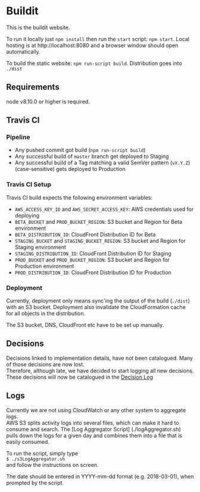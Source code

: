 # Buildit

This is the buildit website.

To run it locally just `npm install` then run the `start` script: `npm start`. Local hosting is at http://localhost:8080 and a browser window should open automatically.

To build the static website: `npm run-script build`. Distribution goes into `./dist`

## Requirements

node v8.10.0 or higher is required.


## Travis CI

### Pipeline

- Any pushed commit got build (`npm run-script build`)
- Any successful build of `master` branch get deployed to Staging
- Any successful build of a Tag matching a valid SemVer pattern (`vX.Y.Z`) (case-sensitive) gets deployed to Production

### Travis CI Setup

Travis CI build expects the following environment variables:

- `AWS_ACCESS_KEY_ID` and `AWS_SECRET_ACCESS_KEY`: AWS credentials used for deploying
- `BETA_BUCKET` and `PROD_BUCKET_REGION`: S3 bucket and Region for Beta environment
- `BETA_DISTRIBUTION_ID`: CloudFront Distribution ID for Beta
- `STAGING_BUCKET` and `STAGING_BUCKET_REGION`: S3 bucket and Region for Staging environment
- `STAGING_DISTRIBUTION_ID`: CloudFront Distribution ID for Staging
- `PROD_BUCKET` and `PROD_BUCKET_REGION`: S3 bucket and Region for Production environment
- `PROD_DISTRIBUTION_ID`: CloudFront Distribution ID for Production


### Deployment

Currently, deployment only means sync'ing the output of the build (`./dist`) with an S3 bucket.
Deployment also invalidate the CloudFormation cache for all objects in the distribution.

The S3 bucket, DNS, CloudFront etc have to be set up manually.

## Decisions

Decisions linked to implementation details, have not been catalogued. Many of those decisions are now lost.  
Therefore, although late, we have decided to start logging all new decisions.  These decisions will now be catalogued in the [Decision Log](docs/DECISIONLOG.md)

## Logs

Currently we are not using CloudWatch or any other system to aggregate logs.  
AWS S3 splits activity logs into several files, which can make it hard to consume and search. The [Log Aggregator Script] (./logAggregator.sh) pulls down the logs for a given day and combines them into a file that is easily consumed.

To run the script, simply type  
`$ ./s3LogAggregator.sh`  
and follow the instructions on screen.

The date should be entered in YYYY-mm-dd format (e.g. 2018-03-01), when prompted by the script.

